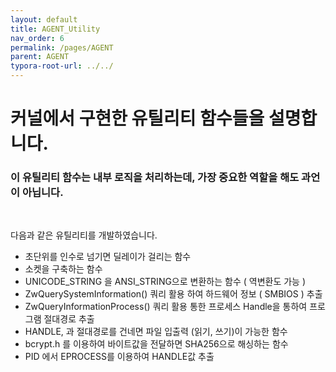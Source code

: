 ```yaml
---
layout: default
title: AGENT_Utility
nav_order: 6
permalink: /pages/AGENT
parent: AGENT
typora-root-url: ../../
---
```


# **커널에서 구현한 유틸리티 함수들을 설명합니다.**

### 이 유틸리티 함수는 내부 로직을 처리하는데, 가장 중요한 역할을 해도 과언이 아닙니다.

<br>

다음과 같은 유틸리티를 개발하였습니다. 



- 초단위를 인수로 넘기면 딜레이가 걸리는 함수
- 소켓을 구축하는 함수
- UNICODE_STRING 을 ANSI_STRING으로 변환하는 함수 ( 역변환도 가능 )
- ZwQuerySystemInformation() 쿼리 활용 하여 하드웨어 정보 ( SMBIOS ) 추출
- ZwQueryInformationProcess() 쿼리 활용 통한 프로세스 Handle을 통하여 프로그램 절대경로 추출
- HANDLE, 과 절대경로를 건네면 파일 입출력 (읽기, 쓰기)이 가능한 함수
- bcrypt.h 를 이용하여 바이트값을 전달하면 SHA256으로 해싱하는 함수
- PID 에서 EPROCESS를 이용하여 HANDLE값 추출
